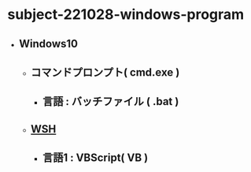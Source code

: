 # subject-221028-windows-program


- ## Windows10
  - ##	コマンドプロンプト( cmd.exe )
	  - ## 言語 : バッチファイル ( .bat )
			
  - ## [WSH](https://ja.wikipedia.org/wiki/Windows_Script_Host)
    - ## 言語1 : VBScript( VB )


